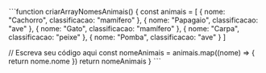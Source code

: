ˋˋˋfunction criarArrayNomesAnimais() {
const animais = [
{ nome: "Cachorro", classificacao: "mamífero" },
{ nome: "Papagaio", classificacao: "ave" },
{ nome: "Gato", classificacao: "mamífero" },
{ nome: "Carpa", classificacao: "peixe" },
{ nome: "Pomba", classificacao: "ave" }
]

// Escreva seu código aqui
const nomeAnimais = animais.map((nome) => {
return nome.nome
})
return nomeAnimais
} ˋˋˋ
